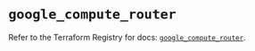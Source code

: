 # `google_compute_router`

Refer to the Terraform Registry for docs: [`google_compute_router`](https://registry.terraform.io/providers/hashicorp/google/5.17.0/docs/resources/compute_router).
